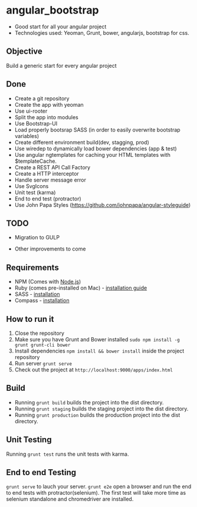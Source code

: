 # angular_bootstrap

* Good start for all your angular project 
* Technologies used: Yeoman, Grunt, bower, angularjs, bootstrap for css.


Objective
-------

Build a generic start for every angular project 


Done
-------

* Create a git repository
* Create the app with yeoman 
* Use ui-rooter
* Split the app into modules
* Use Bootstrap-UI
* Load properly bootsrap SASS (in order to easily overwrite bootstrap variables)
* Create different environment build(dev, stagging, prod)
* Use wiredep to dynamically load bower dependencies (app & test)
* Use angular ngtemplates for caching your HTML templates with $templateCache.
* Create a REST API Call Factory
* Create a HTTP interceptor
* Handle server message error
* Use SvgIcons
* Unit test (karma)
* End to end test (protractor)
* Use John Papa Styles (https://github.com/johnpapa/angular-styleguide)


TODO
-------

* Migration to GULP

* Other improvements to come

## Requirements

- NPM (Comes with [Node.js](http://nodejs.org/))
- Ruby (comes pre-installed on Mac) - [installation guide](https://www.ruby-lang.org/en/installation/)
- SASS - [installation](http://sass-lang.com/install)
- Compass - [installation](http://compass-style.org/install/)

## How to run it
1. Close the repository
2. Make sure you have Grunt and Bower installed `sudo npm install -g grunt grunt-cli bower`
3. Install dependencies `npm install && bower install` inside the project repository
4. Run server `grunt serve`
5. Check out the project at `http://localhost:9000/apps/index.html`

## Build
- Running `grunt build` builds the project into the dist directory.
- Running `grunt staging` builds the staging project into the dist directory.
- Running `grunt production` builds the production project into the dist directory.


## Unit Testing

Running `grunt test` runs the unit tests with karma.

## End to end Testing

`grunt serve` to lauch your server.
`grunt e2e` open a browser and run the end to end tests with protractor(selenium).
The first test will take more time as selenium standalone and chromedriver are installed.
